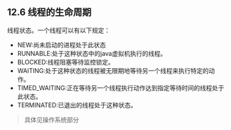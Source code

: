 ## 12.6 线程的生命周期

线程状态。一个线程可以有以下规定： 

- NEW:尚未启动的进程处于此状态
- RUNNABLE:处于这种状态中的java虚拟机执行的线程。 
- BLOCKED:线程阻塞等待监控锁定。 
- WAITING:处于这种状态的线程被无限期地等待另一个线程来执行特定的动作。 
- TIMED_WAITING:正在等待另一个线程执行动作达到指定等待时间的线程处于此状态。 
- TERMINATED:已退出的线程处于这种状态。 

> 具体见操作系统部分